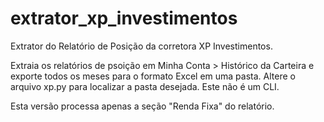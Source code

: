 # extrator_xp_investimentos
Extrator do Relatório de Posição da corretora XP Investimentos.

Extraia os relatórios de psoição em  Minha Conta > Histórico da Carteira e exporte todos os meses para o formato Excel em uma pasta. Altere o arquivo xp.py para localizar a pasta desejada. Este não é um CLI.

Esta versão processa apenas a seção "Renda Fixa" do relatório.

